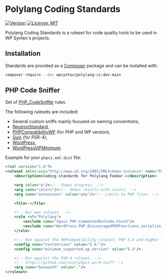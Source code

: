 # Polylang Coding Standards

[![Version](https://badgen.net/packagist/v/wpsyntex/polylang-cs)](https://packagist.org/packages/wpsyntex/polylang-cs)
[![License: MIT](https://badgen.net/github/license/polylang/polylang-cs)](https://github.com/polylang/polylang-cs/blob/main/LICENSE)

Polylang Coding Standards is a ruleset for code quality tools to be used in WP Syntex's projects.

## Installation

Standards are provided as a [Composer](https://getcomposer.org/) package and can be installed with:

```bash
composer require --dev wpsyntex/polylang-cs:dev-main
```

## PHP Code Sniffer

Set of [PHP_CodeSniffer](https://github.com/squizlabs/PHP_CodeSniffer) rules.

The following rulesets are included:

- Several custom sniffs mainly focused on naming conventions,
- [NeutronStandard](https://github.com/Automattic/phpcs-neutron-standard),
- [PHPCompatibilityWP](https://github.com/PHPCompatibility/PHPCompatibilityWP) (for PHP and WP version),
- [Suin](https://github.com/suin/phpcs-psr4-sniff) (for PSR-4),
- [WordPress](https://github.com/WordPress/WordPress-Coding-Standards),
- [WordPressVIPMinimum](https://github.com/Automattic/VIP-Coding-Standards).

Example for your `phpcs.xml.dist` file:

```xml
<?xml version="1.0"?>
<ruleset xmlns:xsi="http://www.w3.org/2001/XMLSchema-instance" name="Polylang Foobar" xsi:noNamespaceSchemaLocation="https://raw.githubusercontent.com/squizlabs/PHP_CodeSniffer/master/phpcs.xsd">
    <description>Coding standards for Polylang Foobar.</description>

    <arg value="p"/><!-- Shows progress. -->
    <arg name="colors"/><!-- Shows results with colors. -->
    <arg name="extensions" value="php"/><!-- Limits to PHP files. -->

    <file>.</file>

    <!-- Our own ruleset. -->
    <rule ref="Polylang">
        <exclude name="Squiz.PHP.CommentedOutCode.Found"/>
        <exclude name="WordPress.PHP.DiscouragedPHPFunctions.serialize_serialize"/>
    </rule>

    <!-- Run against the PHPCompatibility ruleset: PHP 5.6 and higher + WP 5.4 and higher. -->
    <config name="testVersion" value="5.6-"/>
    <config name="minimum_supported_wp_version" value="5.4"/>

    <!-- Run against the PSR-4 ruleset. -->
    <!-- https://github.com/suin/phpcs-psr4-sniff -->
    <arg name="basepath" value="."/>
</ruleset>
```
